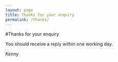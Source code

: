 ```yaml
---
layout: page
title: Thanks for your enquiry
permalink: /thanks/
---
```

#Thanks for your enquiry

You should receive a reply within one working day.

*Kenny*  